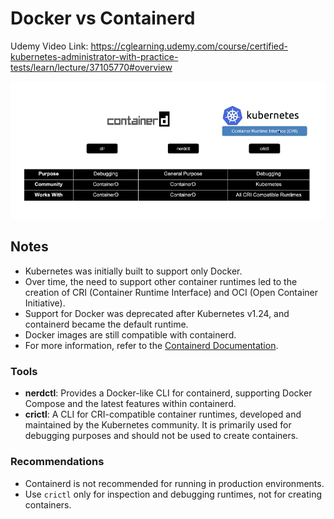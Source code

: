 # Docker vs Containerd

Udemy Video Link: <https://cglearning.udemy.com/course/certified-kubernetes-administrator-with-practice-tests/learn/lecture/37105770#overview>

![Kubernetes Containerd Tools](../../imgs/notes/section_2/k8s_containerd_tools.png)

## Notes

- Kubernetes was initially built to support only Docker.
- Over time, the need to support other container runtimes led to the creation of CRI (Container Runtime Interface) and OCI (Open Container Initiative).
- Support for Docker was deprecated after Kubernetes v1.24, and containerd became the default runtime.
- Docker images are still compatible with containerd.
- For more information, refer to the [Containerd Documentation](https://containerd.io/).

### Tools

- **nerdctl**: Provides a Docker-like CLI for containerd, supporting Docker Compose and the latest features within containerd.
- **crictl**: A CLI for CRI-compatible container runtimes, developed and maintained by the Kubernetes community. It is primarily used for debugging purposes and should not be used to create containers.

### Recommendations

- Containerd is not recommended for running in production environments.
- Use `crictl` only for inspection and debugging runtimes, not for creating containers.
